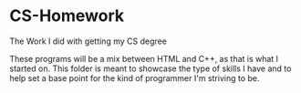 # CS-Homework
The Work I did with getting my CS degree

These programs will be a mix between HTML and C++, as that is what I started on. 
This folder is meant to showcase the type of skills I have and to help set a base point for the kind of programmer I'm striving to be. 
